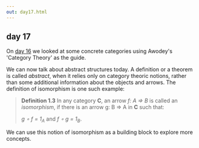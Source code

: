 ```yaml
---
out: day17.html
---
```


  [day16]: ./day16.html
  [awodey]: http://www.amazon.com/Category-Theory-Oxford-Logic-Guides/dp/0199237182

day 17
------

On [day 16][day16] we looked at some concrete categories using Awodey's 'Category Theory' as the guide.

We can now talk about abstract structures today. A definition or a theorem is called *abstract*, when it relies only on category theoric notions, rather than some additional information about the objects and arrows. The definition of isomorphism is one such example:

> **Definition 1.3** In any category **C**, an arrow *f: A => B* is called an *isomorphism*, if there is an arrow g: B => A in **C** such that:
>
> *g ∘ f = 1<sub>A</sub>* and *f ∘ g = 1<sub>B</sub>*.

We can use this notion of isomorphism as a building block to explore more concepts.
